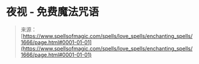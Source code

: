 <!--yml

category: 未分类

date: 2024-06-12 18:34:49

-->

# 夜视 - 免费魔法咒语

> 来源：[https://www.spellsofmagic.com/spells/love_spells/enchanting_spells/1666/page.html#0001-01-01](https://www.spellsofmagic.com/spells/love_spells/enchanting_spells/1666/page.html#0001-01-01)
